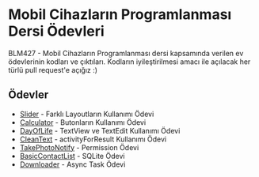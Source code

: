 # Mobil Cihazların Programlanması Dersi Ödevleri

BLM427 - Mobil Cihazların Programlanması dersi kapsamında verilen ev ödevlerinin kodları ve çıktıları. Kodların iyileştirilmesi amacı ile açılacak her türlü pull request'e açığız :)

## Ödevler

- [Slider](/Slider) - Farklı Layoutların Kullanımı Ödevi
- [Calculator](/Calculator) - Butonların Kullanımı Ödevi
- [DayOfLife](/DayOfLife) - TextView ve TextEdit Kullanımı Ödevi
- [CleanText](/CleanText) - activityForResult Kullanımı Ödevi
- [TakePhotoNotify](/TakePhotoNotify) - Permission Ödevi
- [BasicContactList](/BasicContactList) - SQLite Ödevi
- [Downloader](/Downloader) - Async Task Ödevi
